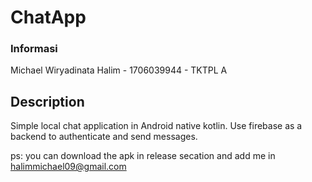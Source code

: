 # ChatApp

### Informasi
Michael Wiryadinata Halim - 1706039944 - TKTPL A

## Description

Simple local chat application in Android native kotlin. Use firebase as a backend 
to authenticate and send messages.

ps: you can download the apk in release secation and add me in halimmichael09@gmail.com
